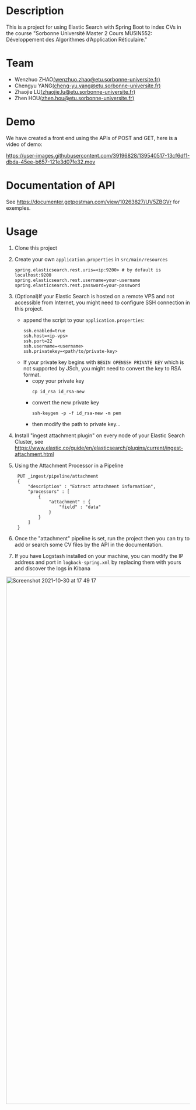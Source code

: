 # Description
This is a project for using Elastic Search with Spring Boot to index CVs in the course "Sorbonne Université Master 2 Cours MU5IN552: Développement des Algorithmes d’Application Réticulaire."

# Team
* Wenzhuo ZHAO[(wenzhuo.zhao@etu.sorbonne-universite.fr)](mailto:wenzhuo.zhao@etu.sorbonne-universite.fr)
* Chengyu YANG[(cheng-yu.yang@etu.sorbonne-universite.fr)](mailto:cheng-yu.yang@etu.sorbonne-universite.fr)
* Zhaojie LU[(zhaojie.lu@etu.sorbonne-universite.fr)](mailto:zhaojie.lu@etu.sorbonne-universite.fr)
* Zhen HOU[(zhen.hou@etu.sorbonne-universite.fr)](mailto:zhen.hou@etu.sorbonne-universite.fr)

# Demo
We have created a front end using the APIs of POST and GET, here is a video of demo:

https://user-images.githubusercontent.com/39196828/139540517-13cf6df1-dbda-45ee-b657-121e3d07fe32.mov



# Documentation of API
See https://documenter.getpostman.com/view/10263827/UV5ZBGVr for exemples.

# Usage
1. Clone this project
2. Create your own `application.properties` in `src/main/resources`
    ```
    spring.elasticsearch.rest.uris=<ip:9200> # by default is localhost:9200
    spring.elasticsearch.rest.username=your-username
    spring.elasticsearch.rest.password=your-password
    ```
   
3. (Optional)If your Elastic Search is hosted on a remote VPS and not accessible from Internet, you might need to configure SSH connection in this project.
    * append the script to your `application.properties`:
        ```
        ssh.enabled=true
        ssh.host=<ip-vps>
        ssh.port=22
        ssh.username=<username>
        ssh.privatekey=<path/to/private-key>
        ```
    * If your private key begins with `BEGIN OPENSSH PRIVATE KEY` which is not supported by JSch, you might need to convert the key to RSA format.
        * copy your private key
            ```
            cp id_rsa id_rsa-new
            ```
        * convert the new private key
            ```
            ssh-keygen -p -f id_rsa-new -m pem 
            ```
        * then modify the path to private key...
    
4. Install "ingest attachment plugin" on every node of your Elastic Search Cluster, see https://www.elastic.co/guide/en/elasticsearch/plugins/current/ingest-attachment.html

5. Using the Attachment Processor in a Pipeline
   ```
    PUT _ingest/pipeline/attachment
    {
        "description" : "Extract attachment information",
        "processors" : [
            {
                "attachment" : {
                    "field" : "data"
                }
            }
        ]
    }
   ```
6. Once the "attachment" pipeline is set, run the project then you can try to add or search some CV files by the API in the documentation.

7. If you have Logstash installed on your machine, you can modify the IP address and port in `logback-spring.xml` by replacing them with yours and discover the logs in Kibana
  <img width="1440" alt="Screenshot 2021-10-30 at 17 49 17" src="https://user-images.githubusercontent.com/39196828/139540305-fcf4fd11-8bf0-4e3e-aa98-c68fe45607e6.png">
    
